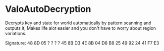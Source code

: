 # ValoAutoDecryption
Decrypts key and state for world automatically by pattern scanning and outputs it,
Makes life alot easier and you don't have to worry about region variations.

Signature: 48 8D 05 ? ? ? ? 45 8B D3 4E 8B 04 D8 B8 25 49 92 24 41 F7 E3
